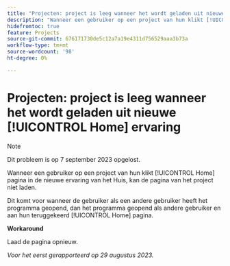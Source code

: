 ```yaml
---
title: "Projecten: project is leeg wanneer het wordt geladen uit nieuwe [!UICONTROL Home] ervaring"
description: "Wanneer een gebruiker op een project van hun klikt [!UICONTROL Home] pagina in de nieuwe ervaring van het Huis, kan de pagina van het project niet laden."
hidefromtoc: true
feature: Projects
source-git-commit: 676171730de5c12a7a19e4311d756529aaa3b73a
workflow-type: tm+mt
source-wordcount: '98'
ht-degree: 0%

---
```



# Projecten: project is leeg wanneer het wordt geladen uit nieuwe [!UICONTROL Home] ervaring

>[!NOTE]
>
>Dit probleem is op 7 september 2023 opgelost.

Wanneer een gebruiker op een project van hun klikt [!UICONTROL Home] pagina in de nieuwe ervaring van het Huis, kan de pagina van het project niet laden.

Dit komt voor wanneer de gebruiker als een andere gebruiker heeft het programma geopend, dan het programma geopend als andere gebruiker en aan hun teruggekeerd [!UICONTROL Home] pagina.

**Workaround**

Laad de pagina opnieuw.

_Voor het eerst gerapporteerd op 29 augustus 2023._

